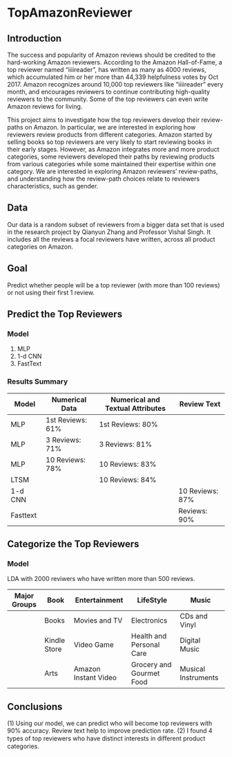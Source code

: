 # TopAmazonReviewer

## Introduction 

The success and popularity of Amazon reviews should be credited to the hard-working Amazon reviewers. According to the Amazon Hall-of-Fame, a top reviewer named “iiiireader”, has written as many as 4000 reviews, which accumulated him or her more than 44,339 helpfulness votes by Oct 2017. Amazon recognizes around 10,000 top reviewers like “iiiireader” every month, and encourages reviewers to continue contributing high-quality reviewers to the community. Some of the top reviewers can even write Amazon reviews for living. 

This project aims to investigate how the top reviewers develop their review-paths on Amazon. In particular, we are interested in exploring how reviewers review products from different categories. Amazon started by selling books so top reviewers are very likely to start reviewing books in their early stages. However, as Amazon integrates more and more product categories, some reviewers developed their paths by reviewing products from various categories while some maintained their expertise within one category.  We are interested in exploring Amazon reviewers’ review-paths, and understanding how the review-path choices relate to reviewers characteristics, such as gender. 

## Data
Our data is a random subset of reviewers from a bigger data set that is used in the research project by Qianyun Zhang and Professor Vishal Singh. It includes all the reviews a focal reviewers have written, across all product categories on Amazon. 

## Goal  
Predict whether people will be a top reviewer (with more than 100 reviews) or not using their first 1 review. 

## Predict the Top Reviewers
### Model  
1. MLP 
2. 1-d CNN 
3. FastText
### Results Summary 
|Model          | Numerical Data    | Numerical and Textual Attributes | Review Text |
|---------------|------------------|----------------------------------|-------------|
| MLP           | 1st Reviews: 61\% | 1st Reviews: 80\%                |       |
|MLP            | 3 Reviews: 71\%   | 3 Reviews: 81\%                  |      |
|MLP            | 10 Reviews: 78\%  | 10 Reviews: 83\%                 |     |
|LTSM           |                   | 10 Reviews: 84\%                 |  |
|1-d CNN        |                   |                                  |10 Reviews: 87\%  |
|Fasttext       |                   |                                  | Reviews: 90\%|

## Categorize the Top Reviewers 
### Model 
LDA with 2000 reviwers who have written more than 500 reviews. 

|Major Groups   |Book           | Entertainment     | LifeStyle                  |   Music          |
|-------------- |---------------|-------------------|----------------------------|------------------|
|               |Books          |   Movies and TV    |Electronics                |    CDs and Vinyl |
|               |Kindle Store   |  Video Game        |  Health and Personal Care |   Digital Music  |
|               |Arts           |Amazon Instant Video| Grocery and Gourmet Food  |Musical Instruments|


## Conclusions

(1) Using our model, we can predict who will become top reviewers with 90% accuracy. Review text help to improve prediction rate. 
(2) I found 4 types of top reviewers who have distinct interests in diﬀerent product categories. 
